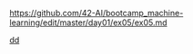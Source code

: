 
https://github.com/42-AI/bootcamp_machine-learning/edit/master/day01/ex05/ex05.md

[dd](https://github.com/42-AI/bootcamp_machine-learning/edit/master/day01/ex05/ex05.md)